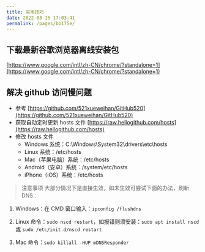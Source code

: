 ```yaml
---
title: 实用技巧
date: 2022-08-15 17:03:41
permalink: /pages/bb175e/
---
```


## 下载最新谷歌浏览器离线安装包

[https://www.google.com/intl/zh-CN/chrome/?standalone=1](https://www.google.com/intl/zh-CN/chrome/?standalone=1)

## 解决 github 访问慢问题

- 参考
  [https://github.com/521xueweihan/GitHub520](https://github.com/521xueweihan/GitHub520)
- 获取自动定时更新 hosts 文件
  [https://raw.hellogithub.com/hosts](https://raw.hellogithub.com/hosts)
- 修改 hosts 文件
  - Windows 系统：C:\Windows\System32\drivers\etc\hosts
  - Linux 系统：/etc/hosts
  - Mac（苹果电脑）系统：/etc/hosts
  - Android（安卓）系统：/system/etc/hosts
  - iPhone（iOS）系统：/etc/hosts

> 注意事项
> 大部分情况下是直接生效，如未生效可尝试下面的办法，刷新 DNS：

1. Windows：在 CMD 窗口输入：`ipconfig /flushdns`

2. Linux 命令：`sudo nscd restart`，如报错则须安装：`sudo apt install nscd` 或 `sudo /etc/init.d/nscd restart`

3. Mac 命令：`sudo killall -HUP mDNSResponder`
